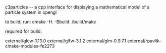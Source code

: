 c3particles -- a cpp interface for displaying a mathematical model of a particle system in opengl

to build, run: 
cmake -H. -Bbuild
./build/make

required for build:

external/glew-1.13.0
external/glfw-3.1.2
external/glm-0.9.7.1
external/rpavlik-cmake-modules-fe2273
